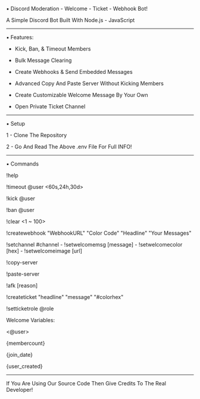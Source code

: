 ▪︎ Discord Moderation - Welcome - Ticket - Webhook Bot!

A Simple Discord Bot Built With Node.js - JavaScript

---

▪︎ Features:

- Kick, Ban, & Timeout Members

- Bulk Message Clearing

- Create Webhooks & Send Embedded Messages

- Advanced Copy And Paste Server Without Kicking Members

- Create Customizable Welcome Message By Your Own

- Open Private Ticket Channel

---

▪︎ Setup

1 - Clone The Repository

2 - Go And Read The Above .env File For Full INFO!

---

▪︎ Commands

!help

!timeout @user <60s,24h,30d>

!kick @user

!ban @user

!clear <1 ~ 100>

!createwebhook "WebhookURL" "Color Code" "Headline" "Your Messages"

!setchannel #channel  -  !setwelcomemsg [message]  -  !setwelcomecolor [hex]  -  !setwelcomeimage [url]

!copy-server

!paste-server

!afk [reason]

!createticket "headline" "message" "#colorhex"

!setticketrole @role

Welcome Variables:

<@user>

{membercount}

{join_date}

{user_created}

---

If You Are Using Our Source Code Then Give Credits To The Real Developer!
